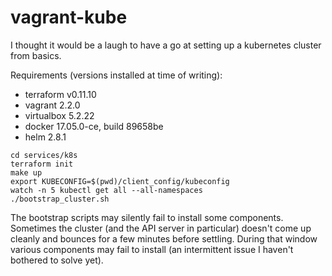 # vagrant-kube

I thought it would be a laugh to have a go at setting up a kubernetes cluster from basics.

Requirements (versions installed at time of writing):
* terraform v0.11.10
* vagrant 2.2.0
* virtualbox 5.2.22
* docker 17.05.0-ce, build 89658be
* helm 2.8.1

```
cd services/k8s
terraform init
make up
export KUBECONFIG=$(pwd)/client_config/kubeconfig
watch -n 5 kubectl get all --all-namespaces
./bootstrap_cluster.sh
```

The bootstrap scripts may silently fail to install some components. Sometimes the cluster (and the API server in particular) doesn't come up cleanly and bounces for a few minutes before settling. During that window various components may fail to install (an intermittent issue I haven't bothered to solve yet).
